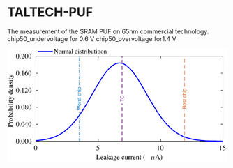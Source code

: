 # TALTECH-PUF
The measurement of the SRAM PUF on 65nm commercial technology. 
chip50_undervoltage for 0.6 V
chip50_overvoltage for1.4 V


<img src="https://github.com/Centre-for-Hardware-Security/TALTECH-PUF/blob/master/SRAM_PUF_current_distribution.pdf" alt="Alt text" title="Current distribution">